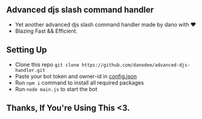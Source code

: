 ## Advanced djs slash command handler
- Yet another advanced djs slash command handler made by dano with ❤️<br>
- Blazing Fast && Efficient.

## Setting Up

- Clone this repo `git clone https://github.com/danodee/advanced-djs-handler.git`
- Paste your bot token and owner-id in [config.json](https://github.com/danodee/advanced-djs-handler/blob/main/src/config/config.json)
- Run `npm i` command to install all required packages
- Run `node main.js` to start the bot

## Thanks, If You're Using This <3.
